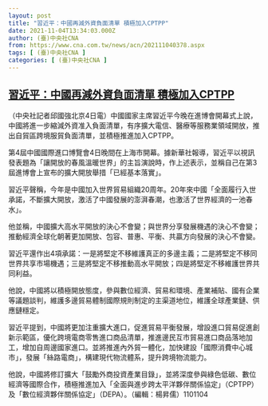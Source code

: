```yaml
---
layout: post
title: "習近平：中國再減外資負面清單 積極加入CPTPP"
date: 2021-11-04T13:34:03.000Z
author: (臺)中央社CNA
from: https://www.cna.com.tw/news/acn/202111040378.aspx
tags: [ (臺)中央社CNA ]
categories: [ (臺)中央社CNA ]
---
```

<!--1636032843000-->
[習近平：中國再減外資負面清單 積極加入CPTPP](https://www.cna.com.tw/news/acn/202111040378.aspx)
------

<div>
<div></div><div><p>（中央社記者邱國強北京4日電）中國國家主席習近平今晚在進博會開幕式上說，中國將進一步縮減外資准入負面清單，有序擴大電信、醫療等服務業領域開放，推出自貿區跨境服貿負面清單，並積極推進加入CPTPP。</p><p>第4屆中國國際進口博覽會4日晚間在上海市開幕。據新華社報導，習近平以視訊發表題為「讓開放的春風溫暖世界」的主旨演說時，作上述表示，並稱自己在第3屆進博會上宣布的擴大開放舉措「已經基本落實」。</p><p>習近平聲稱，今年是中國加入世界貿易組織20周年。20年來中國「全面履行入世承諾，不斷擴大開放，激活了中國發展的澎湃春潮，也激活了世界經濟的一池春水」。</p><p>他並稱，中國擴大高水平開放的決心不會變；與世界分享發展機遇的決心不會變；推動經濟全球化朝著更加開放、包容、普惠、平衡、共贏方向發展的決心不會變。</p><p>習近平還作出4項承諾：一是將堅定不移維護真正的多邊主義；二是將堅定不移同世界共享市場機遇；三是將堅定不移推動高水平開放；四是將堅定不移維護世界共同利益。</p><p>他說，中國將以積極開放態度，參與數位經濟、貿易和環境、產業補貼、國有企業等議題談判，維護多邊貿易體制國際規則制定的主渠道地位，維護全球產業鏈、供應鏈穩定。</p><p>習近平提到，中國將更加注重擴大進口，促進貿易平衡發展，增設進口貿易促進創新示範區，優化跨境電商零售進口商品清單，推進邊民互市貿易進口商品落地加工，增加自周邊國家進口。並將推進內外貿一體化，加快建設「國際消費中心城市」，發展「絲路電商」，構建現代物流體系，提升跨境物流能力。</p><p>他說，中國將修訂擴大「鼓勵外商投資產業目錄」，並將深度參與綠色低碳、數位經濟等國際合作，積極推進加入「全面與進步跨太平洋夥伴關係協定」（CPTPP）及「數位經濟夥伴關係協定」（DEPA）。（編輯：楊昇儒）1101104</p></div>
</div>
